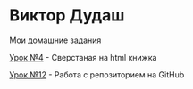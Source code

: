 

# Виктор Дудаш
Мои домашние задания

[Урок №4](https://vdudash36.github.io/lesson_4/ "Моя готовая домашка") - Сверстаная на html книжка

[Урок №12](https://vdudash36.github.io/lesson_12/src/ "Моя готовая домашка") - Работа с репозиторием на GitHub


